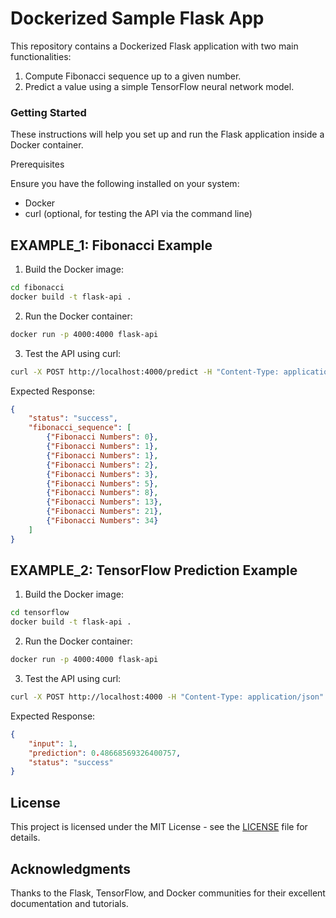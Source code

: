 # Dockerized Sample Flask App
This repository contains a Dockerized Flask application with two main functionalities:

1.	Compute Fibonacci sequence up to a given number.
2.	Predict a value using a simple TensorFlow neural network model.


### Getting Started

These instructions will help you set up and run the Flask application inside a Docker container.

Prerequisites

Ensure you have the following installed on your system:
* Docker
* curl (optional, for testing the API via the command line)

## EXAMPLE_1: Fibonacci Example

1.	Build the Docker image:

```sh
cd fibonacci
docker build -t flask-api .
```

2. Run the Docker container:

```sh
docker run -p 4000:4000 flask-api
```

3. Test the API using curl:
```sh
curl -X POST http://localhost:4000/predict -H "Content-Type: application/json" -d '{"number": 5}'
```

Expected Response:

```json
{
    "status": "success",
    "fibonacci_sequence": [
        {"Fibonacci Numbers": 0},
        {"Fibonacci Numbers": 1},
        {"Fibonacci Numbers": 1},
        {"Fibonacci Numbers": 2},
        {"Fibonacci Numbers": 3},
        {"Fibonacci Numbers": 5},
        {"Fibonacci Numbers": 8},
        {"Fibonacci Numbers": 13},
        {"Fibonacci Numbers": 21},
        {"Fibonacci Numbers": 34}
    ]
}
```


## EXAMPLE_2: TensorFlow Prediction Example

1.	Build the Docker image:

```sh
cd tensorflow
docker build -t flask-api .
```

2. Run the Docker container:

```sh
docker run -p 4000:4000 flask-api
```

3. Test the API using curl:
```sh
curl -X POST http://localhost:4000 -H "Content-Type: application/json" -d '{"number": 1}'
```

Expected Response:

```json
{
    "input": 1,
    "prediction": 0.48668569326400757,
    "status": "success"
}
```


## License

This project is licensed under the MIT License - see the [LICENSE](./LICENSE) file for details.

## Acknowledgments

Thanks to the Flask, TensorFlow, and Docker communities for their excellent documentation and tutorials.

